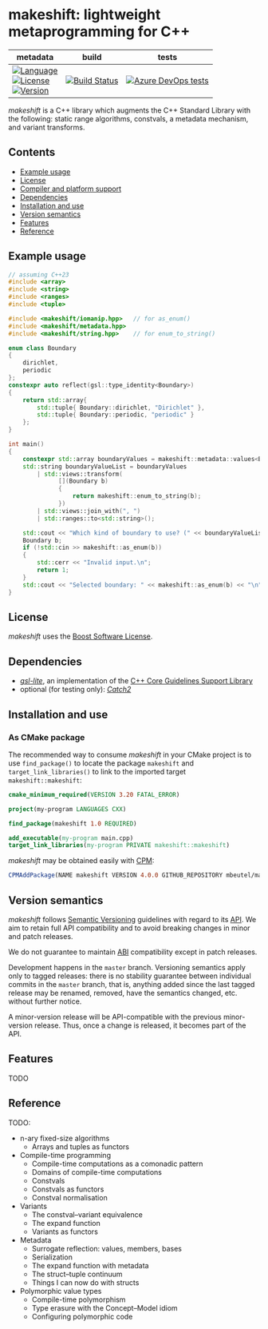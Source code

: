 # makeshift: lightweight metaprogramming for C++

| metadata | build  | tests  |
| -------- | ------ | ------ |
| [![Language](https://badgen.net/badge/language/C++%E2%89%A517/blue)](https://en.wikipedia.org/wiki/C%2B%2B#Standardization) <br> [![License](https://badgen.net/github/license/mbeutel/makeshift)](https://opensource.org/licenses/BSL-1.0) <br> [![Version](https://badgen.net/github/release/mbeutel/makeshift)](https://github.com/mbeutel/makeshift/releases)   |   [![Build Status](https://dev.azure.com/moritzbeutel/makeshift/_apis/build/status/mbeutel.makeshift?branchName=master)](https://dev.azure.com/moritzbeutel/makeshift/_build/latest?definitionId=2&branchName=master)   |   [![Azure DevOps tests](https://img.shields.io/azure-devops/tests/moritzbeutel/makeshift/2)](https://dev.azure.com/moritzbeutel/makeshift/_testManagement/runs)  |


*makeshift* is a C++ library which augments the C++ Standard Library with the following:
static range algorithms, constvals, a metadata mechanism, and variant transforms.

## Contents

- [Example usage](#example-usage)
- [License](#license)
- [Compiler and platform support](#compiler-and-platform-support)
- [Dependencies](#dependencies)
- [Installation and use](#installation-and-use)
- [Version semantics](#version-semantics)
- [Features](#features)
- [Reference](#reference)


## Example usage

```c++
// assuming C++23
#include <array>
#include <string>
#include <ranges>
#include <tuple>

#include <makeshift/iomanip.hpp>   // for as_enum()
#include <makeshift/metadata.hpp>
#include <makeshift/string.hpp>    // for enum_to_string()

enum class Boundary
{
    dirichlet,
    periodic
};
constexpr auto reflect(gsl::type_identity<Boundary>)
{
    return std::array{
        std::tuple{ Boundary::dirichlet, "Dirichlet" },
        std::tuple{ Boundary::periodic, "periodic" }
    };
}

int main()
{
    constexpr std::array boundaryValues = makeshift::metadata::values<Boundary>();
    std::string boundaryValueList = boundaryValues
        | std::views::transform(
              [](Boundary b)
              {
                  return makeshift::enum_to_string(b);
              })
        | std::views::join_with(", ")
        | std::ranges::to<std::string>();

    std::cout << "Which kind of boundary to use? (" << boundaryValueList << ")\n";
    Boundary b;
    if (!std::cin >> makeshift::as_enum(b))
    {
        std::cerr << "Invalid input.\n";
        return 1;
    }
    std::cout << "Selected boundary: " << makeshift::as_enum(b) << "\n";
}
```


## License

*makeshift* uses the [Boost Software License](LICENSE.txt).
 

## Dependencies

* [*gsl-lite*](https://github.com/gsl-lite/gsl-lite), an implementation of the [C++ Core Guidelines Support Library](https://isocpp.github.io/CppCoreGuidelines/CppCoreGuidelines#S-gsl)
* optional (for testing only): [*Catch2*](https://github.com/catchorg/Catch2)


## Installation and use

### As CMake package

The recommended way to consume *makeshift* in your CMake project is to use `find_package()` to locate the package `makeshift`
and `target_link_libraries()` to link to the imported target `makeshift::makeshift`:

```CMake
cmake_minimum_required(VERSION 3.20 FATAL_ERROR)

project(my-program LANGUAGES CXX)

find_package(makeshift 1.0 REQUIRED)

add_executable(my-program main.cpp)
target_link_libraries(my-program PRIVATE makeshift::makeshift)
```

*makeshift* may be obtained easily with [CPM](https://github.com/cpm-cmake/CPM.cmake):
```cmake
CPMAddPackage(NAME makeshift VERSION 4.0.0 GITHUB_REPOSITORY mbeutel/makeshift)
```


## Version semantics

*makeshift* follows [Semantic Versioning](https://semver.org/) guidelines with regard to its
[API](https://en.wikipedia.org/wiki/Application_programming_interface). We aim to retain full
API compatibility and to avoid breaking changes in minor and patch releases.

We do not guarantee to maintain [ABI](https://en.wikipedia.org/wiki/Application_binary_interface)
compatibility except in patch releases.

Development happens in the `master` branch. Versioning semantics apply only to tagged releases:
there is no stability guarantee between individual commits in the `master` branch, that is, anything
added since the last tagged release may be renamed, removed, have the semantics changed, etc. without
further notice.

A minor-version release will be API-compatible with the previous minor-version release. Thus, once
a change is released, it becomes part of the API.


## Features

TODO


## Reference

TODO:
- n-ary fixed-size algorithms
  - Arrays and tuples as functors
- Compile-time programming
  - Compile-time computations as a comonadic pattern
  - Domains of compile-time computations
  - Constvals
  - Constvals as functors
  - Constval normalisation
- Variants
  - The constval–variant equivalence
  - The expand function
  - Variants as functors
- Metadata
  - Surrogate reflection: values, members, bases
  - Serialization
  - The expand function with metadata
  - The struct–tuple continuum
  - Things I can now do with structs
- Polymorphic value types
  - Compile-time polymorphism
  - Type erasure with the Concept–Model idiom
  - Configuring polymorphic code
